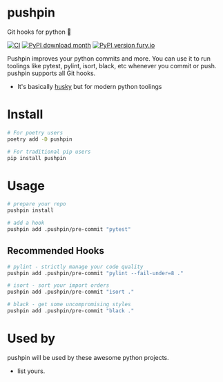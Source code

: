 # pushpin
Git hooks for python 📌

[![CI](https://github.com/nyanye/pushpin/actions/workflows/ci.yml/badge.svg)](https://github.com/nyanye/pushpin/actions/workflows/ci.yml)
[![PyPI download month](https://img.shields.io/pypi/dm/ansicolortags.svg)](https://pypi.python.org/pypi/pushpin/)
[![PyPI version fury.io](https://badgen.net/pypi/v/pushpin/)](https://pypi.com/project/pushpin)

Pushpin improves your python commits and more.
You can use it to run toolings like pytest, pylint, isort, black, etc
whenever you commit or push. pushpin supports all Git hooks.

- It's basically [husky](https://typicode.github.io/husky/#/) but for modern python toolings

# Install

```bash
# For poetry users
poetry add -D pushpin

# For traditional pip users
pip install pushpin
```

# Usage

```bash
# prepare your repo
pushpin install

# add a hook
pushpin add .pushpin/pre-commit "pytest"
```

## Recommended Hooks

```bash
# pylint - strictly manage your code quality
pushpin add .pushpin/pre-commit "pylint --fail-under=8 ."

# isort - sort your import orders
pushpin add .pushpin/pre-commit "isort ."

# black - get some uncompromising styles
pushpin add .pushpin/pre-commit "black ."
```

# Used by

pushpin will be used by these awesome python projects.

- list yours.


